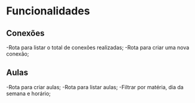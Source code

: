 # Funcionalidades
## Conexões
-Rota para listar o total de conexões realizadas;
-Rota para criar uma nova conexão;
## Aulas
-Rota para criar aulas;
-Rota para listar aulas;
 -Filtrar por matéria, dia da semana e horário;
